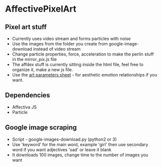 # AffectivePixelArt

## Pixel art stuff
- Currently uses video stream and forms particles with noise
- Use the images from the folder you create from google-image-download instead of video stream
- Change particle properties, force, acceleration to make the perlin stuff in the mirror_pix.js file
- The affdex stuff is currently sitting inside the html file, feel free to organize it, make a new js file. 
- Use the [art parameters sheet](https://docs.google.com/a/andrew.cmu.edu/spreadsheets/d/1sMEO8zEOIgmsorEUKfX7ZuyaTUC0Gra1PdSQ-_f_GhQ/edit?usp=sharing) -  for aesthetic emotion relationships if you want.


## Dependencies 
- Affectiva JS
- Particle


## Google image scraping
- Script - google-images-download.py (python2 or 3) 
- Use 'keyword' for the main word, example 'girl' then use secondary word if you want adjectives 'sad' or leave it blank
- It downloads 100 images, change time to the number of images you want[]()